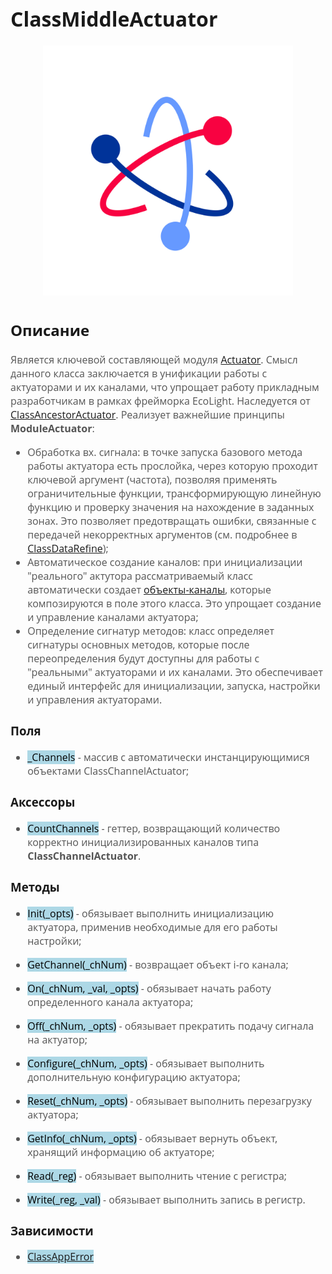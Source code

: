 <div style = "font-family: 'Open Sans', sans-serif; font-size: 16px">

# ClassMiddleActuator
<div style = "color: #555">
    <p align="center">
    <img src="./res/logo.png" width="400" title="hover text">
    </p>
</div>

## Описание
<div style = "color: #555">

Является ключевой составляющей модуля [Actuator](./README.md). Смысл данного класса заключается в унификации работы с актуаторами и их каналами, что упрощает работу прикладным разработчикам в рамках фрейморка EcoLight. Наследуется от [ClassAncestorActuator](./README_ANCESTOR.md).
Реализует важнейшие принципы **ModuleActuator**:
- Обработка вх. сигнала: в точке запуска базового метода работы актуатора есть прослойка, через которую проходит ключевой аргумент (частота), позволяя применять ограничительные функции, трансформирующую линейную функцию и проверку значения на нахождение в заданных зонах. Это позволяет предотвращать ошибки, связанные с передачей некорректных аргументов (см. подробнее в [ClassDataRefine](./README_DATA_REFINE.md#обработка-значений-с-датчика));
- Автоматическое создание каналов: при инициализации "реального" актутора рассматриваемый класс автоматически создает [объекты-каналы](./README_CHANNEL.md), которые композируются в поле этого класса. Это упрощает создание и управление каналами актуатора;
- Определение сигнатур методов: класс определяет сигнатуры основных методов, которые после переопределения будут доступны для работы с "реальными" актуаторами и их каналами. Это обеспечивает единый интерфейс для инициализации, запуска, настройки и управления актуаторами.
</div>

### Поля
<div style = "color: #555">

- <mark style="background-color: lightblue">_Channels</mark> - массив с автоматически инстанцирующимися объектами ClassChannelActuator;
</div>

### Аксессоры
<div style = "color: #555">

- <mark style="background-color: lightblue">CountChannels</mark> - геттер, возвращающий количество корректно инициализированных каналов типа **ClassChannelActuator**.
</div>

### Методы
<div style = "color: #555">

- <mark style="background-color: lightblue">Init(_opts)</mark> - обязывает выполнить инициализацию актуатора, применив необходимые для его работы настройки;

- <mark style="background-color: lightblue">GetChannel(_chNum)</mark> - возвращает объект i-го канала;
- <mark style="background-color: lightblue">On(_chNum, _val, _opts)</mark> - обязывает начать работу определенного канала актуатора;
- <mark style="background-color: lightblue">Off(_chNum, _opts)</mark> - обязывает прекратить подачу сигнала на актуатор;
- <mark style="background-color: lightblue">Configure(_chNum, _opts)</mark> - обязывает выполнить дополнительную конфигурацию актуатора;
- <mark style="background-color: lightblue">Reset(_chNum, _opts)</mark> - обязывает выполнить перезагрузку актуатора;
- <mark style="background-color: lightblue">GetInfo(_chNum, _opts)</mark> - обязывает вернуть объект, хранящий информацию об актуаторе;
- <mark style="background-color: lightblue">Read(_reg)</mark> - обязывает выполнить чтение с регистра;
- <mark style="background-color: lightblue">Write(_reg, _val)</mark> - обязывает выполнить запись в регистр.
</div>

### Зависимости
<div style = "color: #555">

- <mark style="background-color: lightblue">[ClassAppError](https://github.com/Konkery/ModuleAppError/blob/main/README.md)</mark>
</div>

</div>